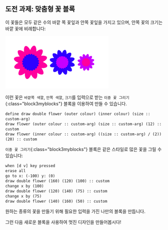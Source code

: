## 도전 과제: 맞춤형 꽃 블록

이 꽃들은 모두 같은 수의 바깥 쪽 꽃잎과 안쪽 꽃잎을 가지고 있으며, 안쪽 꽃의 크기는 바깥 꽃에 비례합니다:

![스크린샷](images/flower-double-flowers.png)

이런 꽃은 `바깥쪽 색깔`, `안쪽 색깔`, `크기`를 입력으로 받는 `이중 꽃 그리기`{:class="block3myblocks"} 블록을 이용하여 만들 수 있습니다.

```blocks3
define draw double flower (outer colour) (inner colour) (size :: custom-arg)
draw flower (outer colour :: custom-arg) (size :: custom-arg) (12) :: custom
draw flower (inner colour :: custom-arg) ((size :: custom-arg) / (2)) (20) :: custom
```

`이중 꽃 그리기`{:class="block3myblocks"} 블록은 같은 스타일로 많은 꽃을 그릴 수 있습니다:

```blocks3
when [d v] key pressed
erase all
go to x: (-100) y: (0)
draw double flower (160) (120) (100) :: custom
change x by (100)
draw double flower (120) (140) (75) :: custom
change x by (75)
draw double flower (140) (160) (50) :: custom
```

원하는 종류의 꽃을 만들기 위해 필요한 입력을 가진 나만의 블록을 만듭니다.

그런 다음 새로운 블록을 사용하여 멋진 디자인을 만들어봅시다!